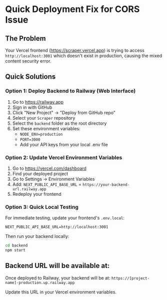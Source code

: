 # Quick Deployment Fix for CORS Issue

## The Problem
Your Vercel frontend (https://scraper.vercel.app) is trying to access `http://localhost:3001` which doesn't exist in production, causing the mixed content security error.

## Quick Solutions

### Option 1: Deploy Backend to Railway (Web Interface)
1. Go to https://railway.app
2. Sign in with GitHub
3. Click "New Project" → "Deploy from GitHub repo"
4. Select your `Scraper` repository
5. Select the `backend` folder as the root directory
6. Set these environment variables:
   - `NODE_ENV=production`
   - `PORT=3000`
   - Add your API keys from your local .env file

### Option 2: Update Vercel Environment Variables
1. Go to https://vercel.com/dashboard
2. Find your deployed project
3. Go to Settings → Environment Variables
4. Add: `NEXT_PUBLIC_API_BASE_URL` = `https://your-backend-url.railway.app`
5. Redeploy your frontend

### Option 3: Quick Local Testing
For immediate testing, update your frontend's `.env.local`:

```
NEXT_PUBLIC_API_BASE_URL=http://localhost:3001
```

Then run your backend locally:
```bash
cd backend
npm start
```

## Backend URL will be available at:
Once deployed to Railway, your backend will be at:
`https://[project-name]-production.up.railway.app`

Update this URL in your Vercel environment variables.
